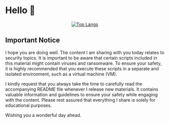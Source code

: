 # Hello 👋

<!-- Top Langs Card -->
<p align="center">
  <a href="https://github.com/secnnet/github-readme-stats">
    <!-- Top Languages Card Image -->
    <img align="center" src="https://github-readme-stats.vercel.app/api/top-langs/?username=secnnet&layout=compact&theme=radical" alt="Top Langs" />
  </a>
</p>

## Important Notice

I hope you are doing well. The content I am sharing with you today relates to security topics. It is important to be aware that certain scripts included in this material might contain viruses and ransomware. To ensure your safety, it is highly recommended that you execute these scripts in a separate and isolated environment, such as a virtual machine (VM).

I kindly request that you always take the time to carefully read the accompanying README file whenever I release new materials. It contains valuable information and guidelines to ensure your safety while engaging with the content. Please rest assured that everything I share is solely for educational purposes.

Wishing you a wonderful day ahead.



